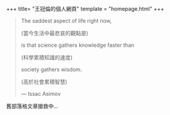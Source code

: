 +++
title= "王冠倫的個人網頁"
template = "homepage.html"
+++

> The saddest aspect of life right now,
>
> (當今生活中最悲哀的觀點是)
>
> is that science gathers knowledge faster than
>
> (科學累積知識的速度)
>
> society gathers wisdom.
>
> (高於社會累積智慧)
>
> — Issac Asimov

舊部落格文章搶救中...
